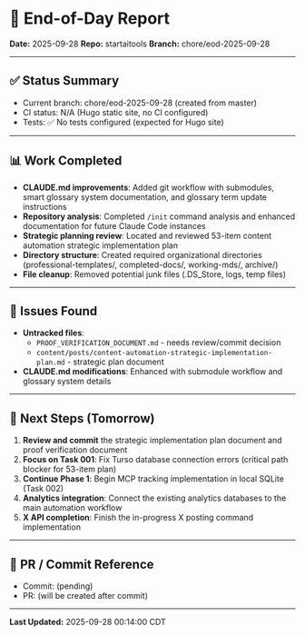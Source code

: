 # 📝 End-of-Day Report
**Date:** 2025-09-28
**Repo:** startaitools
**Branch:** chore/eod-2025-09-28

---

## ✅ Status Summary
- Current branch: chore/eod-2025-09-28 (created from master)
- CI status: N/A (Hugo static site, no CI configured)
- Tests: ✅ No tests configured (expected for Hugo site)

---

## 📊 Work Completed
- **CLAUDE.md improvements**: Added git workflow with submodules, smart glossary system documentation, and glossary term update instructions
- **Repository analysis**: Completed `/init` command analysis and enhanced documentation for future Claude Code instances
- **Strategic planning review**: Located and reviewed 53-item content automation strategic implementation plan
- **Directory structure**: Created required organizational directories (professional-templates/, completed-docs/, working-mds/, archive/)
- **File cleanup**: Removed potential junk files (.DS_Store, logs, temp files)

---

## 🧩 Issues Found
- **Untracked files**:
  - `PROOF_VERIFICATION_DOCUMENT.md` - needs review/commit decision
  - `content/posts/content-automation-strategic-implementation-plan.md` - strategic plan document
- **CLAUDE.md modifications**: Enhanced with submodule workflow and glossary system details

---

## 🚀 Next Steps (Tomorrow)
1. **Review and commit** the strategic implementation plan document and proof verification document
2. **Focus on Task 001**: Fix Turso database connection errors (critical path blocker for 53-item plan)
3. **Continue Phase 1**: Begin MCP tracking implementation in local SQLite (Task 002)
4. **Analytics integration**: Connect the existing analytics databases to the main automation workflow
5. **X API completion**: Finish the in-progress X posting command implementation

---

## 🔗 PR / Commit Reference
- Commit: (pending)
- PR: (will be created after commit)

---

**Last Updated:** 2025-09-28 00:14:00 CDT